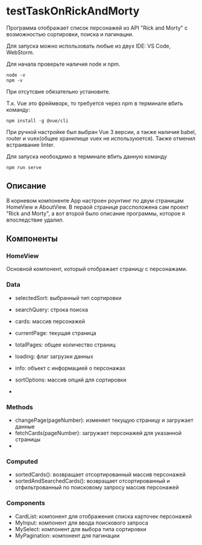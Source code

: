 # testTaskOnRickAndMorty

 Программа отображает список персонажей из API "Rick and Morty" с возможностью сортировки, поиска и пагинации.

 Для запуска можно  использовать  любые из двух IDE: VS Code, WebStorm. 

Для начала проверьте наличия node и npm.

    node -v
    npm -v
При отсутсвие обязательно установите.

Т.к. Vue это фреймворк, то требуется через npm в терминале вбить команду: 
 
    npm install -g @vue/cli

При ручной настройке был выбран Vue 3 версии, а также наличия babel, router и vuex(общее хранилище vuex не используюется).
Также отменил встраивание linter.

Для запуска необохдимо в терминале вбить данную команду 

    npm run serve


## Описание

В корневом компоненте App настроен роунтинг по двум страницам HomeView и AboutView.
В пераой странице рассположена сам проект "Rick and Morty", а вот второй было описание программы, которое я впоследствие удалил.


## Компоненты

### HomeView
Основной компонент, который отображает страницу с персонажами.

### Data

 - selectedSort: выбранный тип сортировки
 - searchQuery: строка поиска
 - cards: массив персонажей
 - currentPage: текущая страница
 - totalPages: общее количество страниц
 - loading: флаг загрузки данных
 - info: объект с информацией о персонажах
 - sortOptions: массив опций для сортировки

 - 
### Methods

 - changePage(pageNumber): изменяет текущую страницу и загружает данные
 - fetchCards(pageNumber): загружает персонажей для указанной страницы
 - 
### Computed
 - sortedCards(): возвращает отсортированный массив персонажей
 - sortedAndSearchedCards(): возвращает отсортированный и отфильтрованный по поисковому запросу массив персонажей

### Components

 - CardList: компонент для отображения списка карточек персонажей
 - MyInput: компонент для ввода поискового запроса
 - MySelect: компонент для выбора типа сортировки
 - MyPagination: компонент для пагинации
